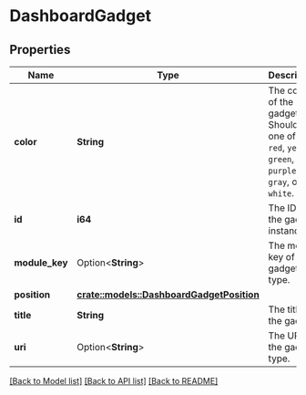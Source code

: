 # DashboardGadget

## Properties

Name | Type | Description | Notes
------------ | ------------- | ------------- | -------------
**color** | **String** | The color of the gadget. Should be one of `blue`, `red`, `yellow`, `green`, `cyan`, `purple`, `gray`, or `white`. | [readonly]
**id** | **i64** | The ID of the gadget instance. | [readonly]
**module_key** | Option<**String**> | The module key of the gadget type. | [optional][readonly]
**position** | [**crate::models::DashboardGadgetPosition**](DashboardGadget_position.md) |  | 
**title** | **String** | The title of the gadget. | [readonly]
**uri** | Option<**String**> | The URI of the gadget type. | [optional][readonly]

[[Back to Model list]](../README.md#documentation-for-models) [[Back to API list]](../README.md#documentation-for-api-endpoints) [[Back to README]](../README.md)


